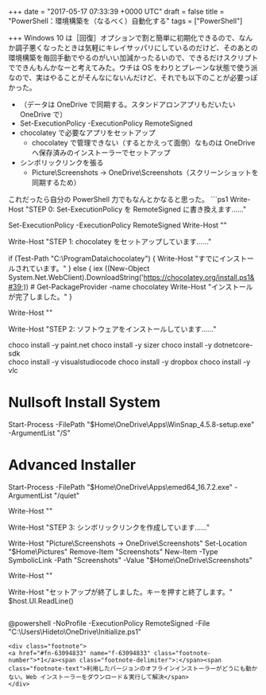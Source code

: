 
+++
date = "2017-05-17 07:33:39 +0000 UTC"
draft = false
title = "PowerShell：環境構築を（なるべく）自動化する"
tags = ["PowerShell"]

+++
Windows 10 は［回復］オプションで割と簡単に初期化できるので、なんか調子悪くなったときは気軽にキレイサッパリにしているのだけど、そのあとの環境構築を毎回手動でやるのがいい加減かったるいので、できるだけスクリプトでできんもんかなーと考えてみた。ウチは OS をわりとプレーンな状態で使う派なので、実はやることがそんなにないんだけど、それでも以下のことが必要っぽかった。

<ul>
<li>（データは OneDrive で同期する。スタンドアロンアプリもだいたい OneDrive で）</li>
<li>Set-ExecutionPolicy -ExecutionPolicy RemoteSigned</li>
<li>chocolatey で必要なアプリをセットアップ
<ul>
<li>chocolatey で管理できない（するとかえって面倒）なものは OneDrive へ保存済みのインストーラーでセットアップ</li>
</ul></li>
<li>シンボリックリンクを張る
<ul>
<li>Picture\Screenshots -> OneDrive\Screenshots（スクリーンショットを同期するため）</li>
</ul></li>
</ul>これだったら自分の PowerShell 力でもなんとかなると思った。
```ps1
Write-Host "STEP 0: Set-ExecutionPolicy を RemoteSigned に書き換えます……"

Set-ExecutionPolicy -ExecutionPolicy RemoteSigned
Write-Host ""

Write-Host "STEP 1: chocolatey をセットアップしています……"

if (Test-Path "C:\ProgramData\chocolatey")
{
    Write-Host "すでにインストールされています。"
}
else
{
    iex ((New-Object System.Net.WebClient).DownloadString(&#39;https://chocolatey.org/install.ps1&#39;))
    # Get-PackageProvider -name chocolatey
    Write-Host "インストールが完了しました。"
}

Write-Host ""

Write-Host "STEP 2: ソフトウェアをインストールしています……"

choco install -y paint.net
choco install -y sizer
choco install -y dotnetcore-sdk  
choco install -y visualstudiocode 
choco install -y dropbox 
choco install -y vlc 

# Nullsoft Install System
Start-Process -FilePath "$Home\OneDrive\Apps\WinSnap_4.5.8-setup.exe" -ArgumentList "/S"
# Advanced Installer
Start-Process -FilePath "$Home\OneDrive\Apps\emed64_16.7.2.exe" -ArgumentList "/quiet"

Write-Host ""

Write-Host "STEP 3: シンボリックリンクを作成しています……"

Write-Host "Picture\Screenshots -> OneDrive\Screenshots"
Set-Location "$Home\Pictures"
Remove-Item "Screenshots"
New-Item -Type SymbolicLink -Path "Screenshots" -Value "$Home\OneDrive\Screenshots"

Write-Host ""

Write-Host "セットアップが終了しました。キーを押すと終了します。"
$host.UI.ReadLine()

```このスクリプトを管理者権限で起動すればよいのだけど、PowerShell のコンテキストメニューには［管理者権限で実行する］コマンドはないんだな。バッチファイルならあるのに。{{< figure src="/images/20170517072412.png"  >}}――というわけで、スクリプトをキックするためのバッチファイルも書いた。
```
@powershell -NoProfile -ExecutionPolicy RemoteSigned -File "C:\Users\Hideto\OneDrive\Initialize.ps1"
```{{< figure src="/images/20170517072704.png"  >}}Surface 3 を初期化してテストした後に、デスクトップ PC でも試してみたのだけど、<code>choco install -y dropbox</code> が失敗して面倒くさいことになった<a href="#f-63094833" name="fn-63094833" title="利用したバージョンのオフラインインストーラーがどうにも動かない。Web インストーラーをダウンロード＆実行して解決">*1</a>以外は、割とスムーズにいった。実は以前からところどころを自動化していたのだけど、ちゃんとメンテナンスすればいろいろ楽になるかなーと思った。Windows ストアからのインストールもコマンドでできたらいいんだけど……かつて「OneGet」で Windows ストアをプロバイダーにできるようになるとか聞いた覚えがあるんだが、どうなったんだろう。
<div class="footnote">
<a href="#fn-63094833" name="f-63094833" class="footnote-number">*1</a><span class="footnote-delimiter">:</span><span class="footnote-text">利用したバージョンのオフラインインストーラーがどうにも動かない。Web インストーラーをダウンロード＆実行して解決</span>
</div>

